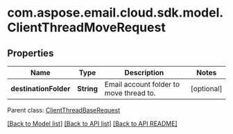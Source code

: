 
# com.aspose.email.cloud.sdk.model.ClientThreadMoveRequest

## Properties
Name | Type | Description | Notes
------------ | ------------- | ------------- | -------------
**destinationFolder** | **String** | Email account folder to move thread to.              |  [optional]

 Parent class: [ClientThreadBaseRequest](ClientThreadBaseRequest.md)
    
    


[[Back to Model list]](README.md#documentation-for-models) [[Back to API list]](README.md#documentation-for-api-endpoints) [[Back to API README]](README.md)

